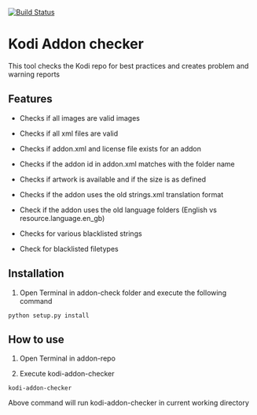 [![Build Status](https://travis-ci.org/xbmc/addon-check.svg?branch=master)](https://travis-ci.org/xbmc/addon-check)

# Kodi Addon checker

This tool checks the Kodi repo for best practices and creates problem and warning reports

## Features
- Checks if all images are valid images

- Checks if all xml files are valid

- Checks if addon.xml and license file exists for an addon

- Checks if the addon id in addon.xml matches with the folder name

- Checks if artwork is available and if the size is as defined

- Checks if the addon uses the old strings.xml translation format

- Check if the addon uses the old language folders (English vs resource.language.en_gb)

- Checks for various blacklisted strings

- Check for blacklisted filetypes

## Installation

1. Open Terminal in addon-check folder and execute the following command

```
python setup.py install
```

## How to use

1. Open Terminal in addon-repo

2. Execute kodi-addon-checker

```
kodi-addon-checker
```
Above command will run kodi-addon-checker in current working directory